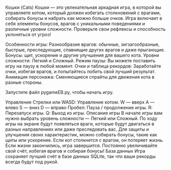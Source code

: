 Кошки (Cats) Кошки — это увлекательная аркадная игра, в которой вы управляете котом, который должен избегать столкновений с врагами, собирать бонусы и набрать как можно больше очков. Игра включает в себя элементы бонусов, врагов с уникальными поведениями и различные уровни сложности. Проверьте свои рефлексы и способность уклоняться от угроз!

Особенности игры: Разнообразие врагов: обычные, зигзагообразные, быстрые, преследующие, спавнящие других врагов и даже прыгающие. Бонусы: щит, ускорение и другие улучшения для вашего кота. Уровни сложности: Легкий и Сложный. Режим паузы: Вы можете поставить игру на паузу в любой момент. Очки и таблица рекордов: Заработайте очки, избегая врагов, и попытайтесь побить свой лучший результат. Анимация персонажа: Сменяющиеся спрайты для движения кота в разные стороны.

Запустите файл pygameEB.py, чтобы начать игру.

Управление Стрелки или WASD: Управление котом. W — вверх A — влево S — вниз D — вправо Пробел: Пауза / продолжение игры. R: Перезапуск игры. Q: Выход из игры. Описание игры В начале игры вам нужно выбрать уровень сложности — Легкий или Сложный. По ходу игры на экране будут появляться враги, которые будут двигаться в разных направлениях или даже преследовать вас. Для защиты и улучшения своих характеристик, можно собирать бонусы, такие как щиты или ускорение. Если кот столкнется с врагом, он потеряет жизнь. Если жизни закончились, игра завершится. Постоянно увеличивайте свой счёт, избегая врагов и собирая бонусы! База данных Игра сохраняет лучший счёт в базе данных SQLite, так что ваши рекорды всегда будут под рукой.
